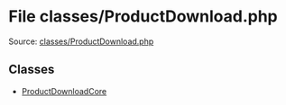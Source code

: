 File classes/ProductDownload.php
=========

Source: [classes/ProductDownload.php](https://github.com/PrestaShop/PrestaShop/blob/1.5.0.3/classes/ProductDownload.php)


Classes
-------

* [ProductDownloadCore](class.ProductDownloadCore.md)

